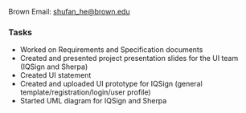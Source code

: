 Brown Email: shufan_he@brown.edu

### Tasks
- Worked on Requirements and Specification documents
- Created and presented project presentation slides for the UI team (IQSign and Sherpa)
- Created UI statement
- Created and uploaded UI prototype for IQSign (general template/registration/login/user profile)
- Started UML diagram for IQSign and Sherpa